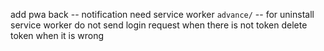 add pwa back -- notification need service worker
`advance/` -- for uninstall service worker
do not send login request when there is not token
delete token when it is wrong
